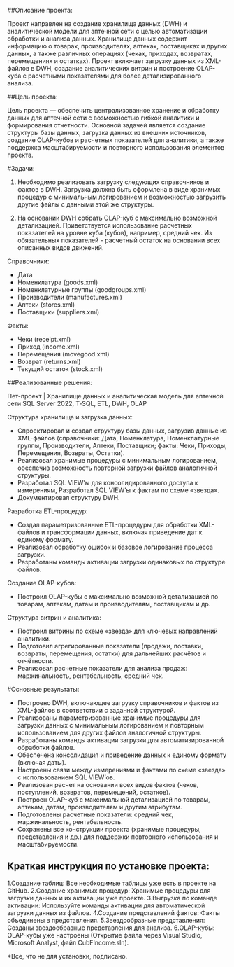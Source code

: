 ##Описание проекта:

Проект направлен на создание хранилища данных (DWH) и аналитической модели для аптечной сети с целью автоматизации обработки и анализа данных. 
Хранилище данных содержит информацию о товарах, производителях, аптеках, поставщиках и других данных, а также различных операциях (чеках, приходах, возвратах, перемещениях и остатках). 
Проект включает загрузку данных из XML-файлов в DWH, создание аналитических витрин и построение OLAP-куба с расчетными показателями для более детализированного анализа.

##Цель проекта:

Цель проекта — обеспечить централизованное хранение и обработку данных для аптечной сети с возможностью гибкой аналитики и формирования отчетности. 
Основной задачей является создание структуры базы данных, загрузка данных из внешних источников, создание OLAP-кубов и расчетных показателей для аналитики, 
а также поддержка масштабируемости и повторного использования элементов проекта.

#Задачи: 

1. Необходимо реализовать загрузку следующих справочников и фактов в DWH. Загрузка должна быть оформлена в виде хранимых процедур
с минимальным логированием и возможностью загрузить другие файлы с данными этой же структуры.

2. На основании DWH собрать OLAP-куб с максимально возможной детализацией. Приветствуется использование расчетных показателей на уровне куба (кубов), например, средний чек. Из обязательных показателей - 
расчетный остаток на основании всех описанных видов движений.

Справочники:
- Дата
- Номенклатура (goods.xml)
- Номенклатурные группы (goodgroups.xml)
- Производители (manufactures.xml)
- Аптеки (stores.xml)
- Поставщики (suppliers.xml)

Факты:
- Чеки (receipt.xml)
- Приход (income.xml)
- Перемещения (movegood.xml)
- Возврат (returns.xml)
- Текущий остаток (stock.xml)

##Реализованные решения:

Пет-проект | Хранилище данных и аналитическая модель для аптечной сети
SQL Server 2022, T‑SQL, ETL, DWH, OLAP

Структура хранилища и загрузка данных:
- Спроектировал и создал структуру базы данных, загрузив данные из XML-файлов (справочники: Дата, Номенклатура, Номенклатурные группы, Производители, Аптеки, Поставщики; факты: Чеки, Приходы, Перемещения, Возвраты, Остатки).
- Реализовал хранимые процедуры с минимальным логированием, обеспечив возможность повторной загрузки файлов аналогичной структуры.
- Разработал SQL VIEW’ы для консолидированного доступа к измерениям, Разработал SQL VIEW’ы к фактам по схеме «звезда».
- Документировал структуру DWH. 

Разработка ETL-процедур:
- Создал параметризованные ETL-процедуры для обработки XML-файлов и трансформации данных, включая приведение дат к единому формату.
- Реализовал обработку ошибок и базовое логирование процесса загрузки.
- Разработаны команды активации загрузки одинаковых по структуре файлов.

Создание OLAP-кубов:
- Построил OLAP-кубы с максимально возможной детализацией по товарам, аптекам, датам и производителям, поставщикам и др.

Структура витрин и аналитика:
- Построил витрины по схеме «звезда» для ключевых направлений аналитики.
- Подготовил агрегированные показатели (продажи, поставки, возвраты, перемещения, остатки) для дальнейших расчётов и отчётности.
- Реализовал расчетные показатели для анализа продаж: маржинальность, рентабельность, средний чек.

#Основные результаты:
- Построено DWH, включающее загрузку справочников и фактов из XML-файлов в соответствии с заданной структурой.
- Реализованы параметризованные хранимые процедуры для загрузки данных с минимальным логированием и повторным использованием для других файлов аналогичной структуры.
- Разработаны команды активации загрузки для автоматизированной обработки файлов.
- Обеспечена консолидация и приведение данных к единому формату (включая даты).
- Настроены связи между измерениями и фактами по схеме «звезда» с использованием SQL VIEW’ов.
- Реализован расчет на основании всех видов фактов (чеков, поступлений, возвратов, перемещений, остатков).
- Построен OLAP-куб с максимальной детализацией по товарам, аптекам, датам, производителям и другим атрибутам.
- Подготовлены расчетные показатели: средний чек, маржинальность, рентабельность.
- Сохранены все конструкции проекта (хранимые процедуры, представления и др.) для поддержки повторного использования и масштабируемости.

## Краткая инструкция по установке проекта:

1.Создание таблиц: Все необходимые таблицы уже есть в проекте на GitHub.
2.Создание хранимых процедур: Хранимые процедуры для загрузки данных и их активации уже проекте.
3.Выгрузка по команде активации: Используйте команды активации для автоматической загрузки данных из файлов.
4.Создание представлений фактов: Факты объединены в представления.
5.Звездообразные представления: Созданы звездообразные представления для анализа.
6.OLAP-кубы: OLAP-кубы уже настроены (Открытие файла через Visual Studio, Microsoft Analyst, файл CubFIncome.sln).

*Все, что не для установки, подписано. 
